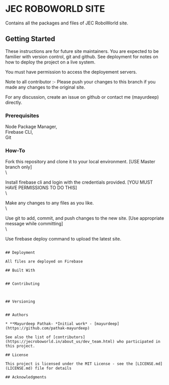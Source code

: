 # JEC ROBOWORLD SITE

Contains all the packages and files of JEC RoboWorld site. 

## Getting Started

These instructions are for future site maintainers. You are expected to be familier with version control, git and github. See deployment for notes on how to deploy the project on a live system.

You must have permission to access the deployement servers.

Note to all contributor :- Please push your changes to this branch if you made any changes to the original site. 

For any discussion, create an issue on github or contact me (mayurdeep) directly.

### Prerequisites

Node Package Manager,\
Firebase CLI,\
Git



### How-To

Fork this repository and clone it to your local environment. [USE Master branch only] \
\

Install firebase cli and login with the credentials provided. [YOU MUST HAVE PERMISSIONS TO DO THIS] \
\

Make any changes to any files as you like. \
\

Use git to add, commit, and push changes to the new site. [Use appropriate message while committing] \
\

Use firebase deploy command to upload the latest site.


```

## Deployment

All files are deployed on Firebase

## Built With


## Contributing



## Versioning


## Authors

* **Mayurdeep Pathak- *Initial work* - [mayurdeep](https://github.com/pathak-mayurdeep)

See also the list of [contributors](https://jecroboworld.in/about_us/dev_team.html) who participated in this project.

## License

This project is licensed under the MIT License - see the [LICENSE.md](LICENSE.md) file for details

## Acknowledgments

 

